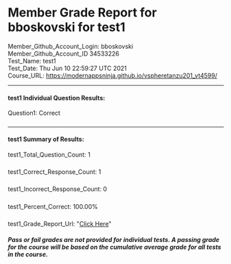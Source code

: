 # Member Grade Report for bboskovski for test1  
   
Member_Github_Account_Login: bboskovski  
Member_Github_Account_ID 34533226  
Test_Name: test1  
Test_Date: Thu Jun 10 22:59:27 UTC 2021  
Course_URL: https://modernappsninja.github.io/vspheretanzu201_vt4599/  
   
---  
#### test1 Individual Question Results:  
Question1: Correct  
#####  
---  
#### test1 Summary of Results:  
test1_Total_Question_Count: 1  
#####  
test1_Correct_Response_Count: 1  
#####  
test1_Incorrect_Response_Count: 0  
#####  
test1_Percent_Correct: 100.00%  
#####  
test1_Grade_Report_Url: "[Click Here](https://github.com/modernappsninjas/bboskovski/blob/main/static/userdata/courses/vspheretanzu201_vt4599/grade_report.pr280.test1.md)"
##### Pass or fail grades are not provided for individual tests. A passing grade for the course will be based on the cumulative average grade for all tests in the course.  
